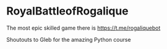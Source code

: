 # RoyalBattleofRogalique
The most epic skilled game there is
https://t.me/rogaliquebot


Shoutouts to Gleb for the amazing Python course
